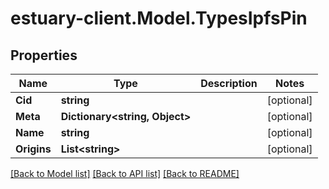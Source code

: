 # estuary-client.Model.TypesIpfsPin
## Properties

Name | Type | Description | Notes
------------ | ------------- | ------------- | -------------
**Cid** | **string** |  | [optional] 
**Meta** | **Dictionary&lt;string, Object&gt;** |  | [optional] 
**Name** | **string** |  | [optional] 
**Origins** | **List&lt;string&gt;** |  | [optional] 

[[Back to Model list]](../README.md#documentation-for-models) [[Back to API list]](../README.md#documentation-for-api-endpoints) [[Back to README]](../README.md)


